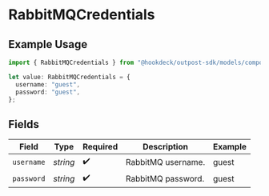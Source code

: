 # RabbitMQCredentials

## Example Usage

```typescript
import { RabbitMQCredentials } from "@hookdeck/outpost-sdk/models/components";

let value: RabbitMQCredentials = {
  username: "guest",
  password: "guest",
};
```

## Fields

| Field              | Type               | Required           | Description        | Example            |
| ------------------ | ------------------ | ------------------ | ------------------ | ------------------ |
| `username`         | *string*           | :heavy_check_mark: | RabbitMQ username. | guest              |
| `password`         | *string*           | :heavy_check_mark: | RabbitMQ password. | guest              |